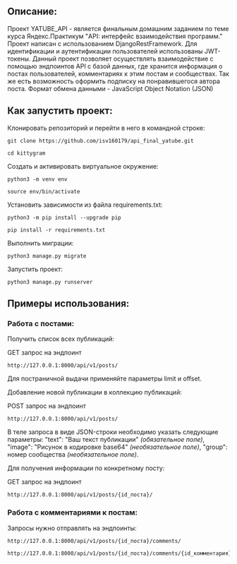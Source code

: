 ## Описание:

Проект YATUBE_API - является финальным домашним заданием по теме 
курса Яндекс.Практикум "API: интерфейс взаимодействия программ."
Проект написан с использованием DjangoRestFramework.
Для идентификации и аутентификации пользователей использованы JWT-токены.
Данный проект позволяет осуществлять взаимодействие с помощью эндпоинтов API 
с базой данных, где хранится информация о постах пользователей, комментариях 
к этим постам и сообществах. Так же есть возможность оформить подписку на 
понравившегося автора поста.
Формат обмена данными - JavaScript Object Notation (JSON)


## Как запустить проект:

Клонировать репозиторий и перейти в него в командной строке:

```
git clone https://github.com/isv160179/api_final_yatube.git
```

```
cd kittygram
```

Cоздать и активировать виртуальное окружение:

```
python3 -m venv env
```

```
source env/bin/activate
```

Установить зависимости из файла requirements.txt:

```
python3 -m pip install --upgrade pip
```

```
pip install -r requirements.txt
```

Выполнить миграции:

```
python3 manage.py migrate
```

Запустить проект:

```
python3 manage.py runserver
```

## Примеры использования:

### Работа с постами:

Получить список всех публикаций:

GET запрос на эндпоинт
```
http://127.0.0.1:8000/api/v1/posts/
```
Для постраничной выдачи применяйте параметры limit и offset.


Добавление новой публикации в коллекцию публикаций:

POST запрос на эндпоинт
```
http://127.0.0.1:8000/api/v1/posts/
```
В теле запроса в виде JSON-строки необходимо указать следующие параметры:
"text": "Ваш текст публикации" *(обязательное поле)*,
"image": "Рисунок в кодировке base64" *(необязательное поле)*,
"group": номер сообщества *(необязательное поле)*.


Для получения информации по конкретному посту:

GET запрос на эндпоинт
```
http://127.0.0.1:8000/api/v1/posts/{id_поста}/
```

### Работа с комментариями к постам:

Запросы нужно отправлять на эндпоинты: 
```
http://127.0.0.1:8000/api/v1/posts/{id_поста}/comments/
```
```
http://127.0.0.1:8000/api/v1/posts/{id_поста}/comments/{id_комментария}/
```